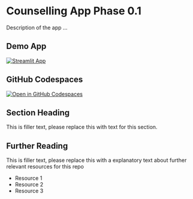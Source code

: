 # Counselling App Phase 0.1

Description of the app ...

## Demo App

[![Streamlit App](https://static.streamlit.io/badges/streamlit_badge_black_white.svg)](https://counselling-2.streamlit.app/)

## GitHub Codespaces

[![Open in GitHub Codespaces](https://github.com/codespaces/badge.svg)](https://codespaces.new/streamlit/app-starter-kit?quickstart=1)

## Section Heading

This is filler text, please replace this with text for this section.

## Further Reading

This is filler text, please replace this with a explanatory text about further relevant resources for this repo
- Resource 1
- Resource 2
- Resource 3
